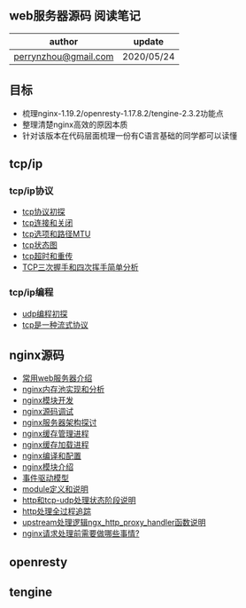## web服务器源码 阅读笔记

| author | update |
| ------ | ------ |
| perrynzhou@gmail.com | 2020/05/24 |


## 目标

- 梳理nginx-1.19.2/openresty-1.17.8.2/tengine-2.3.2功能点
- 整理清楚nginx高效的原因本质
- 针对该版本在代码层面梳理一份有C语言基础的同学都可以读懂

## tcp/ip

### tcp/ip协议
- [tcp协议初探](./document/tcp-ip/tcp协议初探.md)
- [tcp连接和关闭](./document/tcp-ip/tcp连接和关闭.md)
- [tcp选项和路径MTU](./document/tcp-ip/tcp选项和路径MTU.md)
- [tcp状态图](./document/tcp-ip/tcp状态转换图.md)
- [tcp超时和重传](./document/tcp-ip/tcp超时和重传.md)
- [TCP三次握手和四次挥手简单分析](./document/tcp-ip/TCP三次握手和四次挥手简单分析.md)


### tcp/ip编程
- [udp编程初探](./document/tcp-ip/udp编程初探.md)
- [tcp是一种流式协议](./document/tcp-ip/tcp是一种流式协议.md)
## nginx源码
  - [常用web服务器介绍](./document/nginx-1.19.2/常用web服务器介绍.md)
  - [nginx内存池实现和分析](./document/nginx-1.19.2/nginx内存池实现和分析.md)
  - [nginx模块开发](./document/nginx-1.19.2/nginx模块开发.md)
  - [nginx源码调试](./document/nginx-1.19.2/nginx源码调试.md)
  - [nginx服务器架构探讨](./document/nginx-1.19.2/nginx服务器架构探讨.md)
  - [nginx缓存管理进程](./document/nginx-1.19.2/nginx缓存管理.md)
  - [nginx缓存加载进程](./document/nginx-1.19.2/缓存加载进程.md)
  - [nginx编译和配置](./document/nginx-1.19.2/nginx编译选项和配置.md)
  - [nginx模块介绍](./document/nginx-1.19.2/nginx模块概述.md)
  - [事件驱动模型](./document/nginx-1.19.2/事件驱动模型.md)
  - [module定义和说明](./document/nginx-1.19.2/module定义和说明.md)
  - [http和tcp-udp处理状态阶段说明](./document/nginx-1.19.2/http和tcp-udp处理状态阶段说明.md)  
  - [http处理全过程追踪](./document/nginx-1.19.2/http处理全过程追踪.md)
  - [upstream处理逻辑ngx_http_proxy_handler函数说明](https://github.com/perrynzhou/webserver-note/tree/perryn/dev/nginx-1.19.2/src/http/modules/ngx_http_proxy_module.c#L849)
  - [nginx请求处理前需要做哪些事情?](./document/nginx-1.19.2/nginx请求处理前需要做哪些事情?.md)

## openresty



## tengine